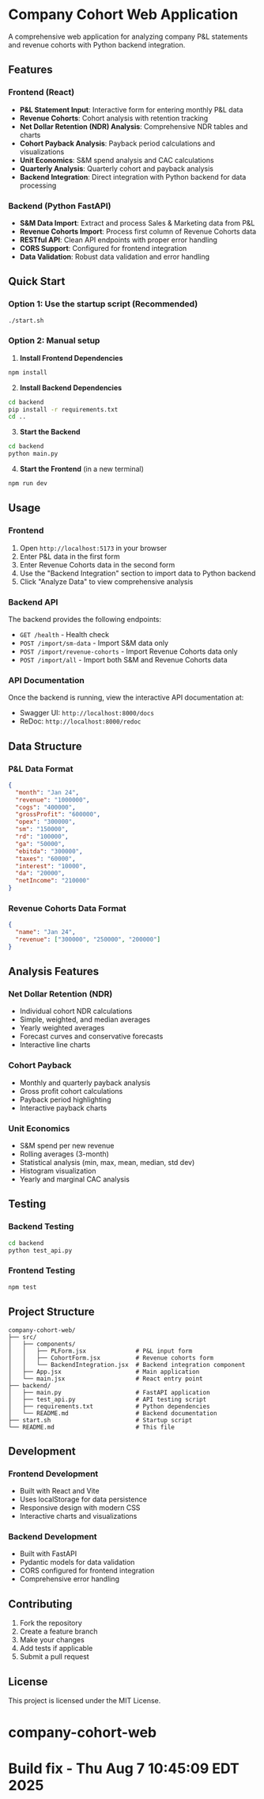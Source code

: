 # Company Cohort Web Application

A comprehensive web application for analyzing company P&L statements and revenue cohorts with Python backend integration.

## Features

### Frontend (React)
- **P&L Statement Input**: Interactive form for entering monthly P&L data
- **Revenue Cohorts**: Cohort analysis with retention tracking
- **Net Dollar Retention (NDR) Analysis**: Comprehensive NDR tables and charts
- **Cohort Payback Analysis**: Payback period calculations and visualizations
- **Unit Economics**: S&M spend analysis and CAC calculations
- **Quarterly Analysis**: Quarterly cohort and payback analysis
- **Backend Integration**: Direct integration with Python backend for data processing

### Backend (Python FastAPI)
- **S&M Data Import**: Extract and process Sales & Marketing data from P&L
- **Revenue Cohorts Import**: Process first column of Revenue Cohorts data
- **RESTful API**: Clean API endpoints with proper error handling
- **CORS Support**: Configured for frontend integration
- **Data Validation**: Robust data validation and error handling

## Quick Start

### Option 1: Use the startup script (Recommended)
```bash
./start.sh
```

### Option 2: Manual setup

1. **Install Frontend Dependencies**
```bash
npm install
```

2. **Install Backend Dependencies**
```bash
cd backend
pip install -r requirements.txt
cd ..
```

3. **Start the Backend**
```bash
cd backend
python main.py
```

4. **Start the Frontend** (in a new terminal)
```bash
npm run dev
```

## Usage

### Frontend
1. Open `http://localhost:5173` in your browser
2. Enter P&L data in the first form
3. Enter Revenue Cohorts data in the second form
4. Use the "Backend Integration" section to import data to Python backend
5. Click "Analyze Data" to view comprehensive analysis

### Backend API
The backend provides the following endpoints:

- `GET /health` - Health check
- `POST /import/sm-data` - Import S&M data only
- `POST /import/revenue-cohorts` - Import Revenue Cohorts data only
- `POST /import/all` - Import both S&M and Revenue Cohorts data

### API Documentation
Once the backend is running, view the interactive API documentation at:
- Swagger UI: `http://localhost:8000/docs`
- ReDoc: `http://localhost:8000/redoc`

## Data Structure

### P&L Data Format
```json
{
  "month": "Jan 24",
  "revenue": "1000000",
  "cogs": "400000",
  "grossProfit": "600000",
  "opex": "300000",
  "sm": "150000",
  "rd": "100000",
  "ga": "50000",
  "ebitda": "300000",
  "taxes": "60000",
  "interest": "10000",
  "da": "20000",
  "netIncome": "210000"
}
```

### Revenue Cohorts Data Format
```json
{
  "name": "Jan 24",
  "revenue": ["300000", "250000", "200000"]
}
```

## Analysis Features

### Net Dollar Retention (NDR)
- Individual cohort NDR calculations
- Simple, weighted, and median averages
- Yearly weighted averages
- Forecast curves and conservative forecasts
- Interactive line charts

### Cohort Payback
- Monthly and quarterly payback analysis
- Gross profit cohort calculations
- Payback period highlighting
- Interactive payback charts

### Unit Economics
- S&M spend per new revenue
- Rolling averages (3-month)
- Statistical analysis (min, max, mean, median, std dev)
- Histogram visualization
- Yearly and marginal CAC analysis

## Testing

### Backend Testing
```bash
cd backend
python test_api.py
```

### Frontend Testing
```bash
npm test
```

## Project Structure

```
company-cohort-web/
├── src/
│   ├── components/
│   │   ├── PLForm.jsx              # P&L input form
│   │   ├── CohortForm.jsx          # Revenue cohorts form
│   │   └── BackendIntegration.jsx  # Backend integration component
│   ├── App.jsx                     # Main application
│   └── main.jsx                    # React entry point
├── backend/
│   ├── main.py                     # FastAPI application
│   ├── test_api.py                 # API testing script
│   ├── requirements.txt            # Python dependencies
│   └── README.md                   # Backend documentation
├── start.sh                        # Startup script
└── README.md                       # This file
```

## Development

### Frontend Development
- Built with React and Vite
- Uses localStorage for data persistence
- Responsive design with modern CSS
- Interactive charts and visualizations

### Backend Development
- Built with FastAPI
- Pydantic models for data validation
- CORS configured for frontend integration
- Comprehensive error handling

## Contributing

1. Fork the repository
2. Create a feature branch
3. Make your changes
4. Add tests if applicable
5. Submit a pull request

## License

This project is licensed under the MIT License.
# company-cohort-web
# Build fix - Thu Aug  7 10:45:09 EDT 2025
